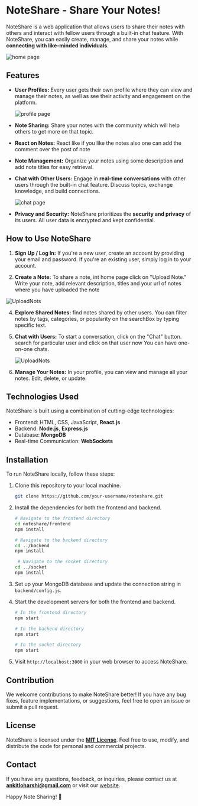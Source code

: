 
# NoteShare - Share Your Notes!

NoteShare is a web application that allows users to share their notes with others and interact with fellow users through a built-in chat feature. With NoteShare, you can easily create, manage, and share your notes while **connecting with like-minded individuals**.

![home page](https://github.com/ankitkr437/NoteSharing/blob/main/frontend/public/image/home.png)


## Features

- **User Profiles:** Every user gets their own profile where they can view and manage their notes, as well as see their activity and engagement on the platform.
  
  ![profile page](https://github.com/ankitkr437/NoteSharing/blob/main/frontend/public/image/userprofile.png)


- **Note Sharing:** Share your notes with the community which will help others to get more on that topic.

  
- **React on Notes:** React like if you like the notes also one can add the comment over the post of note

  
- **Note Management:** Organize your notes using some description and add note titles for easy retrieval.


- **Chat with Other Users:** Engage in **real-time conversations** with other users through the built-in chat feature. Discuss topics, exchange knowledge, and build connections.
  
  ![chat page](https://github.com/ankitkr437/NoteSharing/blob/main/frontend/public/image/chat.png)


- **Privacy and Security:** NoteShare prioritizes the **security and privacy** of its users. All user data is encrypted and kept confidential.

## How to Use NoteShare

1. **Sign Up / Log In:** If you're a new user, create an account by providing your email and password. If you're an existing user, simply log in to your account.

2. **Create a Note:** To share a note, int home page click on "Upload Note." Write your note, add relevant description, titles and your url of notes where you have uploaded the note
   
  ![UploadNots](https://github.com/ankitkr437/NoteSharing/blob/main/frontend/public/image/uploadform.png)
  

4. **Explore Shared Notes:**  find notes shared by other users. You can filter notes by tags, categories, or popularity on the searchBox by typing specific text.

5. **Chat with Users:** To start a conversation, click on the "Chat" button. search for particular user and click on that user now You can have one-on-one chats.
   
   ![UploadNots](https://github.com/ankitkr437/NoteSharing/blob/main/frontend/public/image/searchuser.png)


7. **Manage Your Notes:** In your profile, you can view and manage all your notes. Edit, delete, or update.


## Technologies Used

NoteShare is built using a combination of cutting-edge technologies:

- Frontend: HTML, CSS, JavaScript, **React.js**
- Backend: **Node.js**, **Express.js**
- Database: **MongoDB**
- Real-time Communication: **WebSockets**

## Installation

To run NoteShare locally, follow these steps:

1. Clone this repository to your local machine.
   ```bash
   git clone https://github.com/your-username/noteshare.git
   ```

2. Install the dependencies for both the frontend and backend.
   ```bash
   # Navigate to the frontend directory
   cd noteshare/frontend
   npm install

   # Navigate to the backend directory
   cd ../backend
   npm install

    # Navigate to the socket directory
   cd ../socket
   npm install
   ```

3. Set up your MongoDB database and update the connection string in `backend/config.js`.

4. Start the development servers for both the frontend and backend.
   ```bash
   # In the frontend directory
   npm start

   # In the backend directory
   npm start

   # In the socket directory
   npm start
   ```

5. Visit `http://localhost:3000` in your web browser to access NoteShare.

## Contribution

We welcome contributions to make NoteShare better! If you have any bug fixes, feature implementations, or suggestions, feel free to open an issue or submit a pull request.

## License

NoteShare is licensed under the [**MIT License**](https://github.com/ankitkr437/NoteSharing/blob/main/LICENSE). Feel free to use, modify, and distribute the code for personal and commercial projects.

## Contact

If you have any questions, feedback, or inquiries, please contact us at **ankitloharshi@gmail.com** or visit our [website](https://notesharing.onrender.com/).

Happy Note Sharing! 📝
